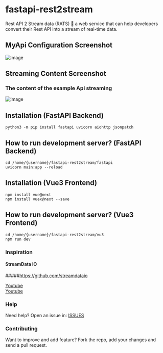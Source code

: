 # fastapi-rest2stream
Rest API 2 Stream data (RATS) 🐀  a web service that can help developers convert their Rest API into a stream of real-time data. 

## MyApi Configuration Screenshot
![image](https://user-images.githubusercontent.com/3206118/115252611-326e0180-a15e-11eb-9df8-dd78fdb435a5.png)


## Streaming Content Screenshot
### The content of the example Api streaming
![image](https://user-images.githubusercontent.com/3206118/115251792-744a7800-a15d-11eb-823c-5dc1f738e317.png)


## Installation (FastAPI Backend)
```
python3 -m pip install fastapi uvicorn aiohttp jsonpatch
```

## How to run development server? (FastAPI Backend)
```
cd /home/{username}/fastapi-rest2stream/fastapi
uvicorn main:app --reload
```

## Installation (Vue3 Frontend)
```
npm install vue@next
npm install vuex@next --save
```

## How to run development server? (Vue3 Frontend)
```
cd /home/{username}/fastapi-rest2stream/vu3
npm run dev
```

### Inspiration
#### StreamData IO

#####https://github.com/streamdataio

[Youtube](https://www.youtube.com/watch?v=oEyZktQUvFw)<br/>
[Youtube](https://www.youtube.com/watch?v=gYJPO3vd-hs&t=12s)


### Help

Need help? Open an issue in: [ISSUES](https://github.com/josnin/fastapi-rest2stream/issues)


### Contributing
Want to improve and add feature? Fork the repo, add your changes and send a pull request.


